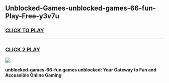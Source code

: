 
## Unblocked-Games-unblocked-games-66-fun-Play-Free-y3v7u
<h3>
<a href="https://premium76.site?title=unblocked-games-66-fun&ref=19M">CLICK TO PLAY</a></h3>
<hr>

<h3>
<a href="https://premium76.site?title=unblocked-games-66-fun&ref=19M">CLICK 2 PLAY</a>
  
</h3>

<a href="https://premium76.site?title=unblocked-games-66-fun&ref=19M"><img src="https://clearcache.store/games.png"></a>


**unblocked-games-66-fun games unblocked: Your Gateway to Fun and Accessible Online Gaming**

